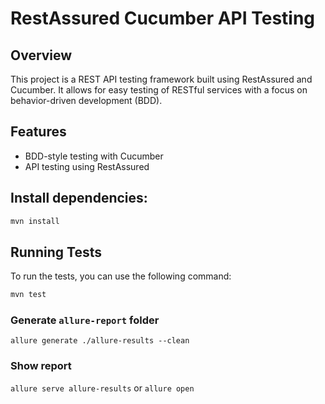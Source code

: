 # RestAssured Cucumber API Testing

## Overview
This project is a REST API testing framework built using RestAssured and Cucumber. It allows for easy testing of RESTful services with a focus on behavior-driven development (BDD).

## Features
- BDD-style testing with Cucumber
- API testing using RestAssured


## Install dependencies:
   ```bash
   mvn install
   ```

## Running Tests
To run the tests, you can use the following command:
```bash
mvn test
 ```

### Generate `allure-report` folder
`allure generate ./allure-results --clean`

### Show report
`allure serve allure-results` or `allure open`